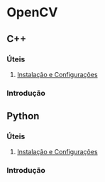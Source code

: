 # OpenCV

## C++

### Úteis

1. [Instalação e Configurações](estudos-cpp/instalacao-configuracoes.md)

### Introdução

## Python

### Úteis

1. [Instalação e Configurações](estudos-python/instalacao-configuracoes.md)

### Introdução
